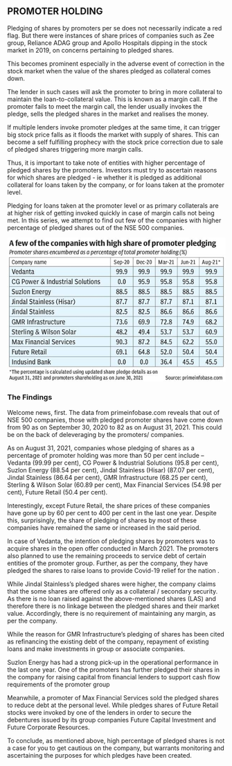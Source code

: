 ## PROMOTER HOLDING
Pledging of shares by promoters per se does not necessarily indicate a red flag. But there were instances of share prices of companies such as Zee group, Reliance ADAG group and Apollo Hospitals dipping in the stock market in 2019, on concerns pertaining to pledged shares.

This becomes prominent especially in the adverse event of correction in the stock market when the value of the shares pledged as collateral comes down.

The lender in such cases will ask the promoter to bring in more collateral to maintain the loan-to-collateral value. This is known as a margin call. If the promoter fails to meet the margin call, the lender usually invokes the pledge, sells the pledged shares in the market and realises the money.

If multiple lenders invoke promoter pledges at the same time, it can trigger big stock price falls as it floods the market with supply of shares. This can become a self fulfilling prophecy with the stock price correction due to sale of pledged shares triggering more margin calls.

Thus, it is important to take note of entities with higher percentage of pledged shares by the promoters. Investors must try to ascertain reasons for which shares are pledged - ie whether it is pledged as additional collateral for loans taken by the company, or for loans taken at the promoter level.

Pledging for loans taken at the promoter level or as primary collaterals are at higher risk of getting invoked quickly in case of margin calls not being met. In this series, we attempt to find out few of the companies with higher percentage of pledged shares out of the NSE 500 companies.

![alt text](https://github.com/devak23/stockmarket-glossary/blob/main/images/PromoterHolding.jpeg?raw=true)

### The Findings
Welcome news, first. The data from primeinfobase.com reveals that out of NSE 500 companies, those with pledged promoter shares have come down from 90 as on September 30, 2020 to 82 as on August 31, 2021. This could be on the back of deleveraging by the promoters/ companies.

As on August 31, 2021, companies whose pledging of shares as a percentage of promoter holding was more than 50 per cent include – Vedanta (99.99 per cent), CG Power & Industrial Solutions (95.8 per cent), Suzlon Energy (88.54 per cent), Jindal Stainless (Hisar) (87.07 per cent), Jindal Stainless (86.64 per cent), GMR Infrastructure (68.25 per cent), Sterling & Wilson Solar (60.89 per cent), Max Financial Services (54.98 per cent), Future Retail (50.4 per cent).

Interestingly, except Future Retail, the share prices of these companies have gone up by 60 per cent to 400 per cent in the last one year. Despite this, surprisingly, the share of pledging of shares by most of these companies have remained the same or increased in the said period.

In case of Vedanta, the intention of pledging shares by promoters was to acquire shares in the open offer conducted in March 2021. The promoters also planned to use the remaining proceeds to service debt of certain entities of the promoter group. Further, as per the company, they have pledged the shares to raise loans to provide Covid-19 relief for the nation .

While Jindal Stainless’s pledged shares were higher, the company claims that the some shares are offered only as a collateral / secondary security. As there is no loan raised against the above-mentioned shares (LAS) and therefore there is no linkage between the pledged shares and their market value. Accordingly, there is no requirement of maintaining any margin, as per the company.

While the reason for GMR Infrastructure’s pledging of shares has been cited as refinancing the existing debt of the company, repayment of existing loans and make investments in group or associate companies.

Suzlon Energy has had a strong pick-up in the operational performance in the last one year. One of the promoters has further pledged their shares in the company for raising capital from financial lenders to support cash flow requirements of the promoter group

Meanwhile, a promoter of Max Financial Services sold the pledged shares to reduce debt at the personal level. While pledges shares of Future Retail stocks were invoked by one of the lenders in order to secure the debentures issued by its group companies Future Capital Investment and Future Corporate Resources.

To conclude, as mentioned above, high percentage of pledged shares is not a case for you to get cautious on the company, but warrants monitoring and ascertaining the purposes for which pledges have been created.